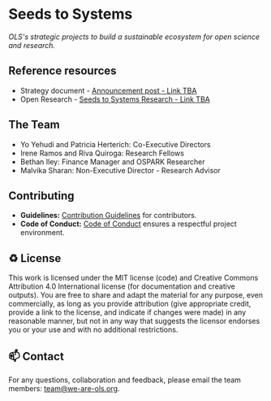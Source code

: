 # Seeds to Systems

*OLS's strategic projects to build a sustainable ecosystem for open science and research.*  

## Reference resources

- Strategy document - [Announcement post - Link TBA](TBA)
- Open Research - [Seeds to Systems Research - Link TBA](TBA)

## The Team

- Yo Yehudi and Patricia Herterich: Co-Executive Directors
- Irene Ramos and Riva Quiroga: Research Fellows
- Bethan Iley: Finance Manager and OSPARK Researcher
- Malvika Sharan: Non-Executive Director - Research Advisor

## Contributing

- **Guidelines:** [Contribution Guidelines](./CONTRIBUTING.md) for contributors.
- **Code of Conduct:** [Code of Conduct](https://we-are-ols.org/code-of-conduct.html) ensures a respectful project environment.

♻️ License
---

This work is licensed under the MIT license (code) and Creative Commons Attribution 4.0 International license (for documentation and creative outputs).
You are free to share and adapt the material for any purpose, even commercially,
as long as you provide attribution (give appropriate credit, provide a link to the license,
and indicate if changes were made) in any reasonable manner, but not in any way that suggests the
licensor endorses you or your use and with no additional restrictions.

📫 Contact
---

For any questions, collaboration and feedback, please email the team members: [team@we-are-ols.org](mailto:team@we-are-ols.org).
